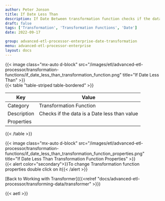 ```yaml
---
author: Peter Jonson
title: If Date Less Than
description: If Date Between transformation function checks if the data is a Date less than value
draft: false
tags: ['Transformation', 'Transformation Functions', 'Date']
date: 2022-09-17

group: advanced-etl-processor-enterprise-date-transformation
menu: advanced-etl-processor-enterprise
layout: docs
---
```


{{< image class="mx-auto d-block"  src="/images/etl/advanced-etl-processor/transformation-functions/if_date_less_than_transformation_function.png" title="If Date Less Than" >}}
\
{{< table "table-striped table-bordered" >}}

| Key         | Value                                        |
| ----------- | -------------------------------------------- |
| Category    | Transformation Function                      |
| Description | Checks if the data is a Date less than value |
| Properties  |                                              |

{{< /table >}}

{{< image class="mx-auto d-block"  src="/images/etl/advanced-etl-processor/transformation-functions/if_date_less_than_transformation_function_properties.png" title="If Date Less Than Transformation Function Properties" >}}
\
{{< alert color="secondary">}}To change Transformation function properties double click on it{{< /alert >}}

[Back to Working with Transformer]({{<relref "docs/advanced-etl-processor/transforming-data/transformer" >}})

{{< aetl >}}
